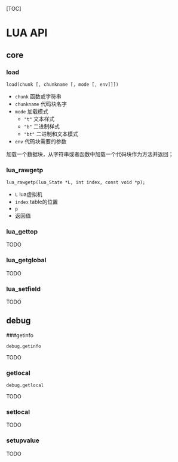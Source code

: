 [TOC]

# LUA API



## core

### load

`load(chunk [, chunkname [, mode [, env]]])`

- `chunk` 函数或字符串
- `chunkname` 代码块名字
- `mode` 加载模式
  - `"t"` 文本样式
  - `"b"` 二进制样式
  - `"bt"` 二进制和文本模式
- `env` 代码块需要的参数

加载一个数据块，从字符串或者函数中加载一个代码块作为方法并返回；



### lua_rawgetp

`lua_rawgetp(lua_State *L, int index, const void *p);`

- `L` lua虚拟机
- `index` table的位置
- `p` 
- 返回值

### lua_gettop

TODO

### lua_getglobal

TODO

### lua_setfield

TODO



## debug

###getinfo

`debug.getinfo`

TODO

### getlocal

`debug.getlocal`

TODO

### setlocal

TODO

### setupvalue

TODO






